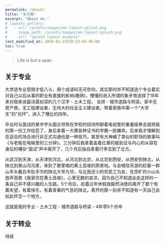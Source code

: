 ```yaml
---
permalink: /about/
title: "关于我"
excerpt: "About me."
# layouts_gallery:
#   - url: /assets/images/mm-layout-splash.png
#     image_path: /assets/images/mm-layout-splash.png
#     alt: "splash layout example"
last_modified_at: 2019-01-23T20:23:03-05:00
toc: true
---
```


> Life is but a span

## 关于专业
大学选专业受限才低八斗，用个成语叫无可奈何。其实那时并不知道选个专业着实对自己以后从事的职业有直接的影响(晚熟)，懵懂的进入所谓的象牙塔选择了18年来对我来说最讳莫如深的几个汉字 - 土木工程， 全拼 - 城市道路与桥梁。家中无房产商，无工程建设者，无伟大的社会主义建设者。带着家族中第一个“大学生”的“光环”，进入了懵比的四年。

毕业时与面试的某中字头国企领导在学校的招待所聊着电视里的重量级拳击就把我的第一份工作给签了，身后拿着一大摞各种证书的学霸一脸嫌弃。后来我才理解到在适合的场合进行非正式沟通也是一种技巧，甚至有大神编了类似的职场的故事叫《与老板在电梯里的三分钟》。三分钟后我拿着盖着红章的报到证与内心的从容在身后的嘈杂“面试”声中离开了，几个月后独自拿着行李去到了北方。

从武汉到天津，从天津到河北，从河北到北京，从北京到西安，从西安到陕北，从陕北到某山沟沟里，来到了歌里唱的黄土高坡的原景地。与会唱信天游的赶着一群山羊头戴白羊肚手巾的陕北大爷为邻，与比我还小的农民工为友，在空旷的小山头放声高歌《我家住在黄土高坡》，心里无数的哀凉，因为自己不知道会走这样的一条自己并不感兴趣的人生路。5个月后，趁着过年休假我毅然决绝的离开了那个有着失望，有着快乐，有着青春的气息的陕北，离开的那一刻并不知道有一天自己会如此怀念一个地方。

这就是我的专业 - 土木工程 - 城市道路与桥梁 - 4年零5个月卒

## 关于转业

待续


